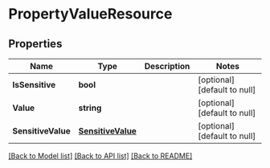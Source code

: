 # PropertyValueResource

## Properties
Name | Type | Description | Notes
------------ | ------------- | ------------- | -------------
**IsSensitive** | **bool** |  | [optional] [default to null]
**Value** | **string** |  | [optional] [default to null]
**SensitiveValue** | [**SensitiveValue**](SensitiveValue.md) |  | [optional] [default to null]

[[Back to Model list]](../README.md#documentation-for-models) [[Back to API list]](../README.md#documentation-for-api-endpoints) [[Back to README]](../README.md)


